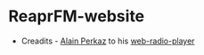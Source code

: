 # ReaprFM-website

- Creadits - [Alain Perkaz](https://github.com/aperkaz/) to his [web-radio-player](https://github.com/aperkaz/web-radio-player) 



